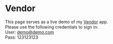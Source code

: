 # Vendor
This page serves as a live demo of my [Vendor](https://github.com/Hoxxy/vendor) app.  
Please use the following credentials to sign in:  
User: demo@demo.com  
Pass: 123123123
